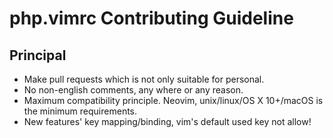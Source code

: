 # php.vimrc Contributing Guideline

## Principal
- Make pull requests which is not only suitable for personal.
- No non-english comments, any where or any reason.
- Maximum compatibility principle. Neovim, unix/linux/OS X 10+/macOS is the minimum requirements.
- New features' key mapping/binding, vim's default used key not allow!
